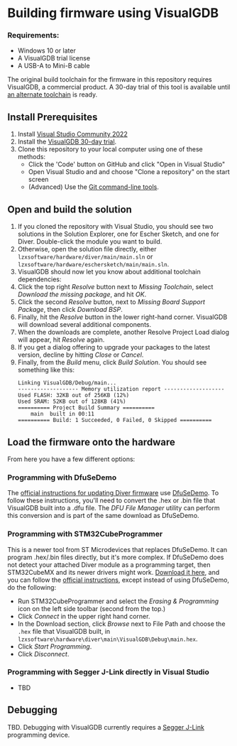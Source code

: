 # Building firmware using VisualGDB

### Requirements:

* Windows 10 or later
* A VisualGDB trial license
* A USB-A to Mini-B cable

The original build toolchain for the firmware in this repository requires VisualGDB, a commercial product. A 30-day trial of this tool is available until [an alternate toolchain](BUILDING-PlatformIO.md) is ready.

## Install Prerequisites

1. Install [Visual Studio Community 2022](https://visualstudio.microsoft.com/downloads/)
2. Install the [VisualGDB 30-day trial](https://visualgdb.com/download/).
3. Clone this repository to your local computer using one of these methods:
   * Click the 'Code' button on GitHub and click "Open in Visual Studio"
   * Open Visual Studio and and choose "Clone a repository" on the start screen
   * (Advanced) Use the [Git command-line tools](https://git-scm.com/download/win).

## Open and build the solution

1. If you cloned the repository with Visual Studio, you should see two solutions in the Solution Explorer, one for Escher Sketch, and one for Diver. Double-click the module you want to build.
2. Otherwise, open the solution file directly, either `lzxsoftware/hardware/diver/main/main.sln` or `lzxsoftware/hardware/eschersketch/main/main.sln`.
3. VisualGDB should now let you know about additional toolchain dependencies:
4. Click the top right *Resolve* button next to *Missing Toolchain*, select *Download the missing package*, and hit *OK*.
5. Click the second *Resolve* button, next to *Missing Board Support Package*, then click *Download BSP*.
6. Finally, hit the *Resolve* button in the lower right-hand corner. VisualGDB will download several additional components. 
7. When the downloads are complete, another Resolve Project Load dialog will appear, hit *Resolve* again.
8. If you get a dialog offering to upgrade your packages to the latest version, decline by hitting *Close* or *Cancel*.
9. Finally, from the *Build* menu, click *Build Solution*. You should see something like this:
   ```
   Linking VisualGDB/Debug/main...
   ------------------- Memory utilization report -------------------
   Used FLASH: 32KB out of 256KB (12%)
   Used SRAM: 52KB out of 128KB (41%)
   ========== Project Build Summary ==========
       main  built in 00:11
   ========== Build: 1 Succeeded, 0 Failed, 0 Skipped ==========
   ```

## Load the firmware onto the hardware

From here you have a few different options:

### Programming with DfuSeDemo

The [official instructions for updating Diver firmware](https://community.lzxindustries.net/t/all-about-diver/1455#firmware-update-instructions-7) use [DfuSeDemo](https://www.st.com/en/development-tools/stsw-stm32080.html). 
To follow these instructions, you'll need to convert the .hex or .bin file that VisualGDB built into a .dfu file. 
The *DFU File Manager* utility can perform this conversion and is part of the same download as DfuSeDemo.

### Programming with STM32CubeProgrammer

This is a newer tool from ST Microdevices that replaces DfuSeDemo. It can program .hex/.bin files directly, but it's 
more complex. If DfuSeDemo does not detect your attached Diver module as a programming target, then STM32CubeMX and 
its newer drivers might work. [Download it here](https://www.st.com/en/development-tools/stm32cubeprog.html), 
and you can follow the [official instructions](https://community.lzxindustries.net/t/all-about-diver/1455#firmware-update-instructions-7), except instead of using DfuSeDemo, do the following:
   * Run STM32CubeProgrammer and select the *Erasing & Programming* icon on the left side toolbar (second from the top.)
   * Click *Connect* in the upper right hand corner.
   * In the Download section, click *Browse* next to File Path and choose the `.hex` file that VisualGDB built, in `lzxsoftware\hardware\diver\main\VisualGDB\Debug\main.hex`.
   * Click *Start Programming*.
   * Click *Disconnect*.

### Programming with Segger J-Link directly in Visual Studio
   * TBD


## Debugging 

TBD. Debugging with VisualGDB currently requires a [Segger J-Link](https://www.segger.com/products/debug-probes/j-link/) programming device.